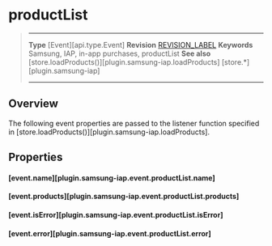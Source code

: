 # productList

> --------------------- ------------------------------------------------------------------------------------------
> __Type__              [Event][api.type.Event]
> __Revision__          [REVISION_LABEL](REVISION_URL)
> __Keywords__          Samsung, IAP, in-app purchases, productList
> __See also__			[store.loadProducts()][plugin.samsung-iap.loadProducts]
>						[store.*][plugin.samsung-iap]
> --------------------- ------------------------------------------------------------------------------------------

## Overview

The following event properties are passed to the listener function specified in [store.loadProducts()][plugin.samsung-iap.loadProducts].


## Properties

#### [event.name][plugin.samsung-iap.event.productList.name]

#### [event.products][plugin.samsung-iap.event.productList.products]

#### [event.isError][plugin.samsung-iap.event.productList.isError]

#### [event.error][plugin.samsung-iap.event.productList.error]
